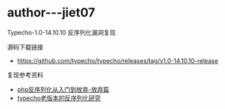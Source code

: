 # author---jiet07
Typecho-1.0-14.10.10 反序列化漏洞复现

源码下载链接
- https://github.com/typecho/typecho/releases/tag/v1.0-14.10.10-release

复现参考资料
- [php反序列化从入门到放弃-放弃篇](https://www.cnblogs.com/bmjoker/p/13831713.html)
- [typecho老版本的反序列化研究](https://blog.csdn.net/qq_38154820/article/details/106329906?utm_source=app&app_version=4.8.0&code=app_1562916241&uLinkId=usr1mkqgl919blen)
